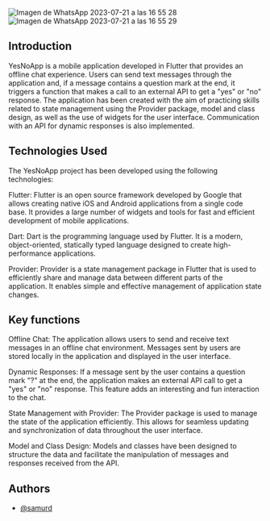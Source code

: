 ![Imagen de WhatsApp 2023-07-21 a las 16 55 28](https://github.com/Samurd/yes_no_app_flutter/assets/115575972/b129abe9-e634-4cc6-81c6-4b5f1d17df97)
![Imagen de WhatsApp 2023-07-21 a las 16 55 29](https://github.com/Samurd/yes_no_app_flutter/assets/115575972/911ff4ba-f79a-4dc4-a204-a78b3ec0f2c7)


## Introduction

YesNoApp is a mobile application developed in Flutter that provides an offline chat experience. Users can send text messages through the application and, if a message contains a question mark at the end, it triggers a function that makes a call to an external API to get a "yes" or "no" response. The application has been created with the aim of practicing skills related to state management using the Provider package, model and class design, as well as the use of widgets for the user interface. Communication with an API for dynamic responses is also implemented.

## Technologies Used


The YesNoApp project has been developed using the following technologies:

Flutter: Flutter is an open source framework developed by Google that allows creating native iOS and Android applications from a single code base. It provides a large number of widgets and tools for fast and efficient development of mobile applications.

Dart: Dart is the programming language used by Flutter. It is a modern, object-oriented, statically typed language designed to create high-performance applications.

Provider: Provider is a state management package in Flutter that is used to efficiently share and manage data between different parts of the application. It enables simple and effective management of application state changes.
## Key functions

Offline Chat: The application allows users to send and receive text messages in an offline chat environment. Messages sent by users are stored locally in the application and displayed in the user interface.

Dynamic Responses: If a message sent by the user contains a question mark "?" at the end, the application makes an external API call to get a "yes" or "no" response. This feature adds an interesting and fun interaction to the chat.

State Management with Provider: The Provider package is used to manage the state of the application efficiently. This allows for seamless updating and synchronization of data throughout the user interface.

Model and Class Design: Models and classes have been designed to structure the data and facilitate the manipulation of messages and responses received from the API.
## Authors

- [@samurd](https://github.com/Samurd)


